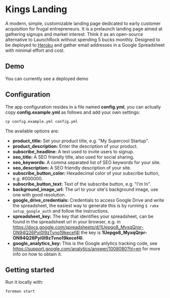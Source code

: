 # Kings Landing

A modern, simple, customizable landing page dedicated to early customer acquisition for frugal entrepreneurs. It is a prelaunch landing page aimed at gathering signups and market interest. Think it as an open-source alternative to LaunchRock without spending 5 bucks monthly. Designed to be deployed to [Heroku](https://www.heroku.com/) and gather email addresses in a Google Spreadsheet with minimal effort and cost.

## Demo

You can currently see a deployed demo []()

## Configuration

The app configuration resides in a file named **config.yml**, you can actually copy **config.example.yml** as follows and add your own settings:

```console
cp config.example.yml config.yml
```

The available options are:

* **product_title:** Set your product title, e.g. "My Supercool Startup".
* **product_description:** Enter the description of your product.
* **subscribe_headline:** A text used to invite users to signup.
* **seo_title:** A SEO friendly title, also used for social sharing.
* **seo_keywords:** A comma separated list of SEO keywords for your site.
* **seo_description:** A SEO friendly description of your site.
* **subscribe_button_color:** Hexadecimal color of your subscribe button, e.g. #000000.
* **subscribe_button_text:** Text of the subscribe button, e.g. "I'm In".
* **background_image_url:** The url to your site's background image, use one with good resolution.
* **google_drive_credentials:** Credentials to access Google Drive and write the spreadsheet, the easiest way to generate this is by running `$ rake setup_google_auth` and follow the instructions.
* **spreadsheet_key:** The key that identifies your spreadsheet, can be found in the spreadsheet url in your browser, e.g. in https://docs.google.com/spreadsheets/d/1Uepgo8_MyxqQrpr-ON94Q26Pyi0I9zTvno19kecef4I the key is **1Uepgo8_MyxqQrpr-ON94Q26Pyi0I9zTvno19kecef4I**.
* **google_analytics_key:** This is the Google anlytics tracking code, see https://support.google.com/analytics/answer/1008080?hl=en for more info on how to obtain it.

## Getting started

Run it locally with:

```console
foreman start
```
